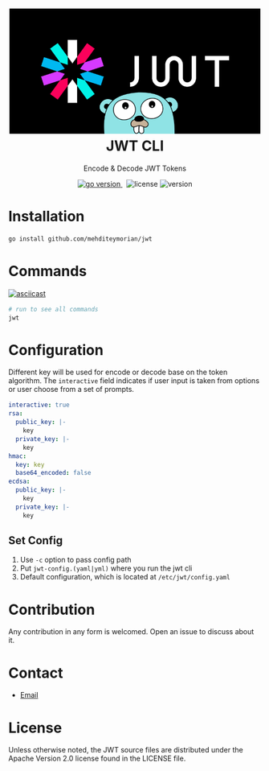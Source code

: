 <h1 align="center">
<img alt="Koi logo" src="assets/icon.png" width="500px"/><br/>
JWT CLI
</h1>
<p align="center">Encode & Decode JWT Tokens</p>

<p align="center">
<a href="https://pkg.go.dev/github.com/mehditeymorian/jwt?tab=doc"target="_blank">
    <img src="https://img.shields.io/badge/Go-1.18+-00ADD8?style=for-the-badge&logo=go" alt="go version" />
</a>&nbsp;
<img src="https://img.shields.io/badge/license-apache_2.0-red?style=for-the-badge&logo=none" alt="license" />

<img src="https://img.shields.io/badge/Version-1.1.2-informational?style=for-the-badge&logo=none" alt="version" />
</p>

# Installation
```bash
go install github.com/mehditeymorian/jwt
```

# Commands
[![asciicast](https://asciinema.org/a/518698.svg)](https://asciinema.org/a/518698)
```bash
# run to see all commands
jwt
```

# Configuration

Different key will be used for encode or decode base on the token algorithm. The `interactive` field indicates if user input is taken from options or user choose from a set of prompts.
```yaml
interactive: true
rsa:
  public_key: |-
    key
  private_key: |-
    key
hmac:
  key: key
  base64_encoded: false
ecdsa:
  public_key: |-
    key
  private_key: |-
    key
```

## Set Config
1. Use `-c` option to pass config path
2. Put `jwt-config.(yaml|yml)` where you run the jwt cli
3. Default configuration, which is located at `/etc/jwt/config.yaml`


# Contribution
Any contribution in any form is welcomed. Open an issue to discuss about it.

# Contact
- [Email](mailto:mehditeymorian322@gmail.com)

# License
Unless otherwise noted, the JWT source files are distributed under the Apache Version 2.0 license found in the LICENSE file.
